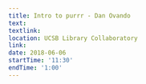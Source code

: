 ```yaml
---
title: Intro to purrr - Dan Ovando
text: 
textlink: 
location: UCSB Library Collaboratory
link: 
date: 2018-06-06
startTime: '11:30'
endTime: '1:00'
---
```

